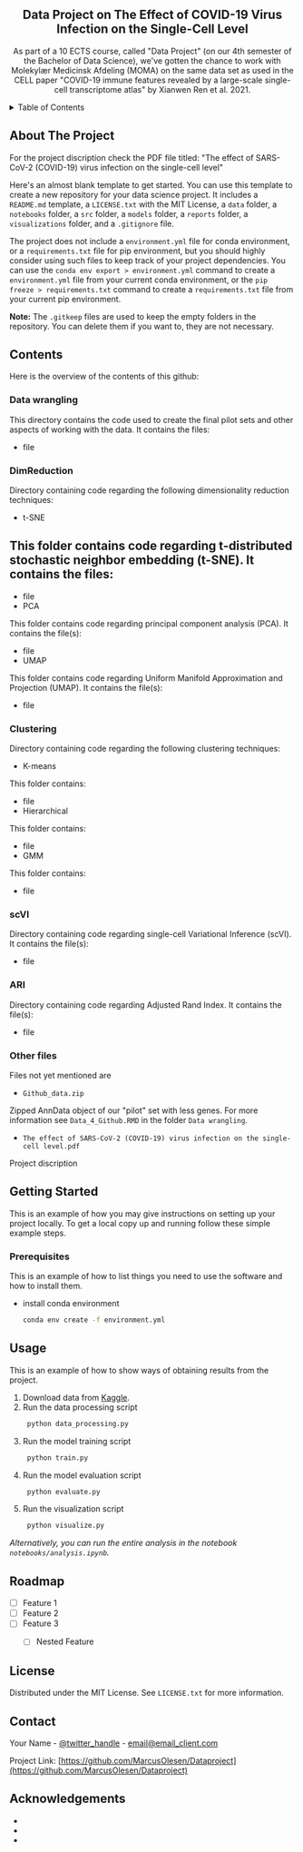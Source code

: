 <h2 align="center">Data Project on The Effect of COVID-19 Virus Infection on the Single-Cell Level</h2>
  <p align="center">
    As part of a 10 ECTS course, called "Data Project" (on our 4th semester of the Bachelor of Data Science), we've gotten the chance to work with Molekylær Medicinsk Afdeling (MOMA) on the same data set as used in the CELL paper "COVID-19 immune features revealed by a large-scale single-cell transcriptome atlas" by Xianwen Ren et al. 2021.
  </p>
</div>



<!-- TABLE OF CONTENTS -->
<details>
  <summary>Table of Contents</summary>
  <ol>
    <li>
      <a href="#about-the-project">About The Project</a>
    </li>
    <li>
      <a href="#Contents">Contents</a>
      <ul>
        <li><a href="#Data wrangling">Data wrangling</a></li>
      </ul>
      <ul>
        <li><a href="#DimReduction">DimReduction</a></li>
      </ul>
      <ul>
        <li><a href="#Clustering">Clustering</a></li>
      </ul>
      <ul>
        <li><a href="#scVI">scVI</a></li>
      </ul>
      <ul>
        <li><a href="#ARI">ARI</a></li>
      </ul>
      <ul>
        <li><a href="#Other files">Other files</a></li>
      </ul>
    </li>
    <li>
      <a href="#getting-started">Getting Started</a>
      <ul>
        <li><a href="#prerequisites">Prerequisites</a></li>
      </ul>
    </li>
    <li><a href="#usage">Usage</a></li>
    <li><a href="#roadmap">Roadmap</a></li>
    <li><a href="#license">License</a></li>
    <li><a href="#contact">Contact</a></li>
    <li><a href="#acknowledgments">Acknowledgements</a></li>
  </ol>
</details>



<!-- ABOUT THE PROJECT -->
## About The Project

For the project discription check the PDF file titled:
"The effect of SARS-CoV-2 (COVID-19) virus infection on the single-cell level"

Here's an almost blank template to get started. You can use this template to create a new repository for your data science project. It includes a `README.md` template, a `LICENSE.txt` with the MIT License, a `data` folder, a `notebooks` folder, a `src` folder, a `models` folder, a `reports` folder, a `visualizations` folder, and a `.gitignore` file.

The project does not include a `environment.yml` file for conda environment, or a `requirements.txt` file for pip environment, but you should highly consider using such files to keep track of your project dependencies. You can use the `conda env export > environment.yml` command to create a `environment.yml` file from your current conda environment, or the `pip freeze > requirements.txt` command to create a `requirements.txt` file from your current pip environment.

**Note:** The `.gitkeep` files are used to keep the empty folders in the repository. You can delete them if you want to, they are not necessary.


<!-- Contents -->
## Contents

Here is the overview of the contents of this github:
### Data wrangling

This directory contains the code used to create the final pilot sets and other aspects of working with the data. It contains the files:
- file
### DimReduction

Directory containing code regarding the following dimensionality reduction techniques:
- t-SNE

This folder contains code regarding t-distributed stochastic neighbor embedding (t-SNE). It contains the files:
- 
  - file
- PCA

This folder contains code regarding principal component analysis (PCA). It contains the file(s):
  - file
- UMAP

This folder contains code regarding Uniform Manifold Approximation and Projection (UMAP). It contains the file(s):
  - file
### Clustering

Directory containing code regarding the following clustering techniques:
- K-means

This folder contains:
  - file
- Hierarchical

This folder contains:
  - file
- GMM

This folder contains:
  - file
### scVI

Directory containing code regarding single-cell Variational Inference (scVI). It contains the file(s):
- file
### ARI

Directory containing code regarding Adjusted Rand Index. It contains the file(s):
- file
### Other files

Files not yet mentioned are
- `Github_data.zip`

Zipped AnnData object of our "pilot" set with less genes. For more information see `Data_4_Github.RMD` in the folder `Data wrangling`.
- `The effect of SARS-CoV-2 (COVID-19) virus infection on the single-cell level.pdf` 

Project discription

<!-- GETTING STARTED -->
## Getting Started

This is an example of how you may give instructions on setting up your project locally.
To get a local copy up and running follow these simple example steps.

### Prerequisites

This is an example of how to list things you need to use the software and how to install them.
* install conda environment
  ```sh
  conda env create -f environment.yml
  ```


<!-- USAGE EXAMPLES -->
## Usage

This is an example of how to show ways of obtaining results from the project.

1. Download data from [Kaggle](https://www.kaggle.com/).
2. Run the data processing script
   ```sh
    python data_processing.py
   ```
3. Run the model training script
   ```sh
    python train.py
   ```
4. Run the model evaluation script
   ```sh
    python evaluate.py
   ```
5. Run the visualization script
   ```sh
    python visualize.py
   ```
_Alternatively, you can run the entire analysis in the notebook `notebooks/analysis.ipynb`._



<!-- ROADMAP -->
## Roadmap

- [ ] Feature 1
- [ ] Feature 2
- [ ] Feature 3
    - [ ] Nested Feature



<!-- LICENSE -->
## License

Distributed under the MIT License. See `LICENSE.txt` for more information.



<!-- CONTACT -->
## Contact

Your Name - [@twitter_handle](https://twitter.com/twitter_handle) - email@email_client.com

Project Link: [https://github.com/MarcusOlesen/Dataproject](https://github.com/MarcusOlesen/Dataproject)



<!-- ACKNOWLEDGMENTS -->
## Acknowledgements

* []()
* []()
* []()
